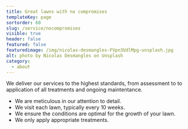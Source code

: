 ```yaml
---
title: Great lawns with no compromises
templateKey: page
sortorder: 60
slug: /service/nocompromises
visible: true
header: false
featured: false
featuredimage: /img/nicolas-desmangles-FVpn3UdlMpg-unsplash.jpg
alt: photo by Nicolas Desmangles on Unsplash
category:
  - about
---
```


We deliver our services to the highest standards, from assessment to to application of all treatments and ongoing maintentance. 

- We are meticulous in our attention to detail. 
- We visit each lawn, typically every 10 weeks. 
- We ensure the conditions are optimal for the growth of your lawn. 
- We only apply appropriate treatments. 
